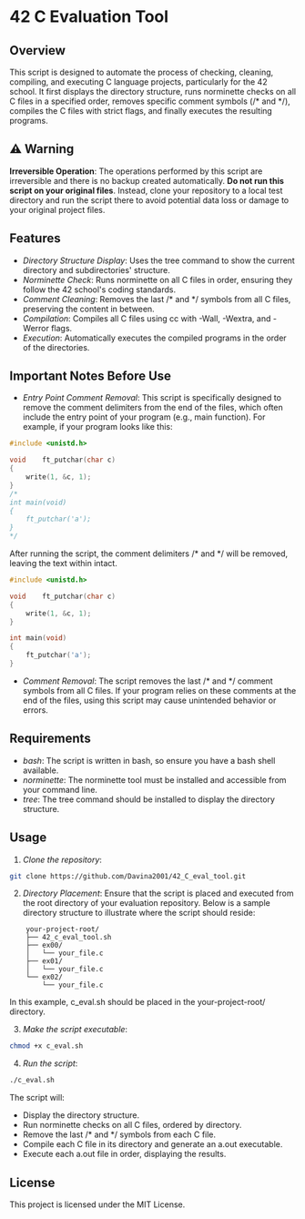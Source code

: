 # 42 C Evaluation Tool

## Overview

This script is designed to automate the process of checking, cleaning, compiling, and executing C language projects, particularly for the 42 school. It first displays the directory structure, runs norminette checks on all C files in a specified order, removes specific comment symbols (/* and */), compiles the C files with strict flags, and finally executes the resulting programs.

## ⚠️ Warning

**Irreversible Operation**: The operations performed by this script are irreversible and there is no backup created automatically. **Do not run this script on your original files**. Instead, clone your repository to a local test directory and run the script there to avoid potential data loss or damage to your original project files.


## Features

- *Directory Structure Display*: Uses the tree command to show the current directory and subdirectories' structure.
- *Norminette Check*: Runs norminette on all C files in order, ensuring they follow the 42 school's coding standards.
- *Comment Cleaning*: Removes the last /* and */ symbols from all C files, preserving the content in between.
- *Compilation*: Compiles all C files using cc with -Wall, -Wextra, and -Werror flags.
- *Execution*: Automatically executes the compiled programs in the order of the directories.

## Important Notes Before Use
- *Entry Point Comment Removal*: This script is specifically designed to remove the comment delimiters from the end of the files, which often include the entry point of your program (e.g., main function). For example, if your program looks like this:
```c
#include <unistd.h>

void	ft_putchar(char c)
{
	write(1, &c, 1);
}
/*
int	main(void)
{
	ft_putchar('a');
}
*/
``` 

After running the script, the comment delimiters /* and */ will be removed, leaving the text within intact.

```c
#include <unistd.h>

void	ft_putchar(char c)
{
	write(1, &c, 1);
}

int	main(void)
{
	ft_putchar('a');
}

```

- *Comment Removal*: The script removes the last /* and */ comment symbols from all C files. If your program relies on these comments at the end of the files, using this script may cause unintended behavior or errors.

## Requirements

- *bash*: The script is written in bash, so ensure you have a bash shell available.
- *norminette*: The norminette tool must be installed and accessible from your command line.
- *tree*: The tree command should be installed to display the directory structure.

## Usage

1. *Clone the repository*:
```bash
git clone https://github.com/Davina2001/42_C_eval_tool.git
```

2. *Directory Placement*: Ensure that the script is placed and executed from the root directory of your evaluation repository. Below is a sample directory structure to illustrate where the script should reside:

```plaintext
    your-project-root/
    ├── 42_c_eval_tool.sh
    ├── ex00/
    │   └── your_file.c
    ├── ex01/
    │   └── your_file.c
    └── ex02/
        └── your_file.c
```
In this example, c_eval.sh should be placed in the your-project-root/ directory.

3. *Make the script executable*:
```bash
chmod +x c_eval.sh
```    

4. *Run the script*:
```bash
./c_eval.sh
```

The script will:
- Display the directory structure.
- Run norminette checks on all C files, ordered by directory.
- Remove the last /* and */ symbols from each C file.
- Compile each C file in its directory and generate an a.out executable.
- Execute each a.out file in order, displaying the results.

## License

This project is licensed under the MIT License.

